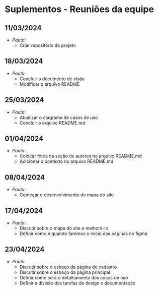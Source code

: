 # Suplementos - Reuniões da equipe

## 11/03/2024
- *Pauta*: 
  - Criar repositório do projeto

## 18/03/2024
- *Pauta*: 
  - Concluir o documento de visão
  - Modificar o arquivo README

## 25/03/2024
- *Pauta*: 
  - Atualizar o diagrama de casos de uso 
  - Concluir o arquivo README.md

## 01/04/2024
- *Pauta*: 
  - Colocar fotos na seção de autores no arquivo README.md
  - Adicionar o contexto no arquivo README.md

## 08/04/2024
- *Pauta*: 
  - Começar o desenvolvimento do mapa do site

## 17/04/2024
- *Pauta*: 
  - Discutir sobre o mapa do site e melhorá-lo
  - Definir como e quando faremos o início das páginas no figma

## 23/04/2024
- *Pauta*: 
  - Discutir sobre o esboço da página de cadastro
  - Discutir sobre o esboço da página principal
  - Definir como será o detalhamento dos casos de uso
  - Definir a divisão das tarefas de design e documentação
